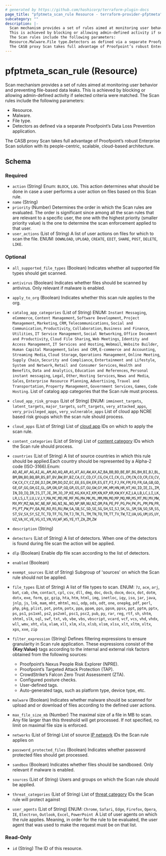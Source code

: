 ```yaml
---
# generated by https://github.com/hashicorp/terraform-plugin-docs
page_title: "pfptmeta_scan_rule Resource - terraform-provider-pfptmeta"
subcategory: ""
description: |-
  Scan mechanism provides a set of rules aimed at monitoring user behavior and preventing file-based data leaks.
  This is achieved by blocking or allowing admin-defined activity if selected criteria were matched.
  The Scan rules include the following parameters:
  Resource.Malware.File type.Detectors as defined via a separate Proofpoint’s Data Loss Prevention application.
  The CASB proxy Scan takes full advantage of Proofpoint’s robust Enterprise Scan solution with its people-centric, scalable, cloud-based architecture.
---
```


# pfptmeta_scan_rule (Resource)

Scan mechanism provides a set of rules aimed at monitoring user behavior and preventing file-based data leaks.
This is achieved by blocking or allowing admin-defined activity if selected criteria were matched.
The Scan rules include the following parameters:

- Resource.
- Malware.
- File type.
- Detectors as defined via a separate Proofpoint’s Data Loss Prevention application.

The CASB proxy Scan takes full advantage of Proofpoint’s robust Enterprise Scan solution with its people-centric, scalable, cloud-based architecture.



<!-- schema generated by tfplugindocs -->
## Schema

### Required

- `action` (String) Enum: `BLOCK`, `LOG`.
This action determines what should be done in case a user performs a user action on files based on this Scan rule.
- `name` (String)
- `priority` (Number) Determines the order in which the Scan rules are evaluated. The order is significant since among all the scan rules that are relevant to a specific user, the one with the highest priority (smaller priority value) is the one to determine the scan enforcement applied to that user.
- `user_actions` (List of String) A list of user actions on files for which to scan the file. ENUM: `DOWNLOAD`, `UPLOAD`, `CREATE`, `EDIT`, `SHARE`, `POST`, `DELETE`, `LIKE`.

### Optional

- `all_supported_file_types` (Boolean) Indicates whether all supported file types should get scanned.
- `antivirus` (Boolean) Indicates whether files should be scanned by antivirus. Only relevant if malware is enabled.
- `apply_to_org` (Boolean) Indicates whether this scan rule applies to the org.
- `catalog_app_categories` (List of String) ENUM: `Instant Messaging`, `eCommerce`, `Content Management`, `Software Development`, `Project Management`, `Marketing`, `CRM`, `Telecommunications`, `Social and Communication`, `Productivity`, `Collaboration`, `Business and Finance`, `Utilities`, `IT Service Management`, `Social Networking`, `Office Document and Productivity`, `Cloud File Sharing`, `Web Meetings`, `Identity and Access Management`, `IT Services and Hosting`, `Webmail`, `Website Builder`, `Human Capital Management`, `Sales and CRM`, `E-commerce and Accounting`, `Streaming Media`, `Cloud Storage`, `Operations Management`, `Online Meeting`, `Supply Chain`, `Security and Compliance`, `Entertainment and Lifestyle`, `System and Network`, `Retail and Consumer Services`, `Health and Benefits`, `Data and Analytics`, `Education and References`, `Personal instant messaging`, `Legal`, `Other`, `Hosting Services`, `News and Media`, `Sales`, `Enterprise Resource Planning`, `Advertising`, `Travel and Transportation`, `Property Management`, `Government Services`, `Games`, `Code Hosting`.
List of catalog app categories that the Scan rule must process.
- `cloud_app_risk_groups` (List of String) ENUM: `imminent_targets`, `latent_targets`, `major_targets`, `soft_targets`, `very_attacked_apps`, `very_privileged_apps`, `very_vulnerable_apps`
List of cloud app NCRE based risk groups which the scan rule should process.
- `cloud_apps` (List of String) List of [cloud app](https://registry.terraform.io/providers/nsofnetworks/pfptmeta/latest/docs/resources/cloud_app) IDs on which to apply the scan rule.
- `content_categories` (List of String) List of [content category](https://registry.terraform.io/providers/nsofnetworks/pfptmeta/latest/docs/resources/content_category) IDs which the Scan rule should process.
- `countries` (List of String) A list of source countries in which this rule should be applied.Each country should be represented by a Alpha-2 code (ISO-3166).Enum: `AD`,`AE`,`AF`,`AG`,`AI`,`AL`,`AM`,`AO`,`AQ`,`AR`,`AS`,`AT`,`AU`,`AW`,`AX`,`AZ`,`BA`,`BB`,`BD`,`BE`,`BF`,`BG`,`BH`,`BI`,`BJ`,`BL`,`BM`,`BN`,`BO`,`BQ`,`BR`,`BS`,`BT`,`BV`,`BW`,`BY`,`BZ`,`CA`,`CC`,`CD`,`CF`,`CG`,`CH`,`CI`,`CK`,`CL`,`CM`,`CN`,`CO`,`CR`,`CU`,`CV`,`CW`,`CX`,`CY`,`CZ`,`DE`,`DJ`,`DK`,`DM`,`DO`,`DZ`,`EC`,`EE`,`EG`,`EH`,`ER`,`ES`,`ET`,`FI`,`FJ`,`FK`,`FM`,`FO`,`FR`,`GA`,`GB`,`GD`,`GE`,`GF`,`GG`,`GH`,`GI`,`GL`,`GM`,`GN`,`GP`,`GQ`,`GR`,`GS`,`GT`,`GU`,`GW`,`GY`,`HK`,`HM`,`HN`,`HR`,`HT`,`HU`,`ID`,`IE`,`IL`,`IM`,`IN`,`IO`,`IQ`,`IR`,`IS`,`IT`,`JE`,`JM`,`JO`,`JP`,`KE`,`KG`,`KH`,`KI`,`KM`,`KN`,`KP`,`KR`,`KW`,`KY`,`KZ`,`LA`,`LB`,`LC`,`LI`,`LK`,`LR`,`LS`,`LT`,`LU`,`LV`,`LY`,`MA`,`MC`,`MD`,`ME`,`MF`,`MG`,`MH`,`MK`,`ML`,`MM`,`MN`,`MO`,`MP`,`MQ`,`MR`,`MS`,`MT`,`MU`,`MV`,`MW`,`MX`,`MY`,`MZ`,`NA`,`NC`,`NE`,`NF`,`NG`,`NI`,`NL`,`NO`,`NP`,`NR`,`NU`,`NZ`,`OM`,`PA`,`PE`,`PF`,`PG`,`PH`,`PK`,`PL`,`PM`,`PN`,`PR`,`PS`,`PT`,`PW`,`PY`,`QA`,`RE`,`RO`,`RS`,`RU`,`RW`,`SA`,`SB`,`SC`,`SD`,`SE`,`SG`,`SH`,`SI`,`SJ`,`SK`,`SL`,`SM`,`SN`,`SO`,`SR`,`SS`,`ST`,`SV`,`SX`,`SY`,`SZ`,`TC`,`TD`,`TF`,`TG`,`TH`,`TJ`,`TK`,`TL`,`TM`,`TN`,`TO`,`TR`,`TT`,`TV`,`TW`,`TZ`,`UA`,`UG`,`UM`,`US`,`UY`,`UZ`,`VA`,`VC`,`VE`,`VG`,`VI`,`VN`,`VU`,`WF`,`WS`,`YE`,`YT`,`ZA`,`ZM`,`ZW`
- `description` (String)
- `detectors` (List of String) A list of detectors. When one of the detectors is found during file scan the action will be applied.
- `dlp` (Boolean) Enable dlp file scan according to the list of detectors.
- `enabled` (Boolean)
- `exempt_sources` (List of String) Subgroup of 'sources' on which the Scan rule should not be applied.
- `file_types` (List of String) A list of file types to scan. ENUM: `7z`, `ace`, `arj`, `bat`, `cab`, `chm`, `contact`, `cpl`, `csv`, `dll`, `dmg`, `doc`, `docb`, `docm`, `docx`, `dot`, `dotm`, `dotx`, `exe`, `form`, `gz`, `gzip`, `hta`, `htm`, `html`, `img`, `inetloc`, `iqy`, `iso`, `jar`, `java`, `jnlp`, `js`, `lnk`, `mam`, `mht`, `mhtml`, `msi`, `odp`, `ods`, `odt`, `one`, `onepkg`, `pdf`, `perl`, `php`, `pkg`, `plist`, `pot`, `potm`, `potx`, `ppa`, `ppam`, `pps`, `ppsm`, `ppsx`, `ppt`, `pptm`, `pptx`, `ps`, `ps1`, `ps1xml`, `ps2`, `ps2xml`, `psc1`, `psc2`, `pub`, `py`, `rar`, `reg`, `rtf`, `sh`, `shtm`, `shtml`, `slk`, `sql`, `swf`, `txt`, `vb`, `vbe`, `vbs`, `vbscript`, `vcard`, `vcf`, `vcs`, `vhd`, `vhdx`, `wll`, `wmv`, `xht`, `xla`, `xlam`, `xll`, `xlm`, `xls`, `xlsb`, `xlsm`, `xlsx`, `xlt`, `xltm`, `xltx`, `xps`, `xxe`, `zip`
- `filter_expression` (String) Defines filtering expressions to ensure granularity in Scan rule application.
These expressions consist of the **{Key:Value}** tags according to the internal and external risk factors obtained from the following sources:

	- Proofpoint’s Nexus People Risk Explorer (NPRE).
	- Proofpoint’s Targeted Attack Protection (TAP).
	- CrowdStrike’s Falcon Zero Trust Assessment (ZTA).
	- Configured posture checks.
	- User-defined tags.
	- Auto-generated tags, such as platform type, device type, etc.
- `malware` (Boolean) Indicates whether malware should be scanned for upload and or download of files according to the defined user actions.
- `max_file_size_mb` (Number) The maximal size of a file in MB to scan. Any file larger than this threshold will get processed. If not specified, no limit on maximal file size is enforced.
- `networks` (List of String) List of source [IP network](https://registry.terraform.io/providers/nsofnetworks/pfptmeta/latest/docs/resources/ip_network) IDs the Scan rule applies on
- `password_protected_files` (Boolean) Indicates whether password protected files should get processed.
- `sandbox` (Boolean) Indicates whether files should be sandboxed. Only relevant if malware is enabled.
- `sources` (List of String) Users and groups on which the Scan rule should be applied.
- `threat_categories` (List of String) List of [threat category](https://registry.terraform.io/providers/nsofnetworks/pfptmeta/latest/docs/resources/threat_category) IDs the Scan rule will protect against
- `user_agents` (List of String) ENUM: `Chrome`, `Safari`, `Edge`, `Firefox`, `Opera`, `IE`, `Electron`, `Outlook`, `Excel`, `PowerPoint
`A List of user agents on which the rule applies.
Meaning, in order for the rule to be evaluated, the user agent that was used to make the request must be on that list.

### Read-Only

- `id` (String) The ID of this resource.



